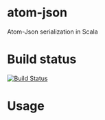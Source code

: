 # atom-json

Atom-Json serialization in Scala

# Build status 

[![Build Status](https://travis-ci.org/WegenenVerkeer/atomium.png?branch=develop)](https://travis-ci.org/WegenenVerkeer/atomium)

# Usage
